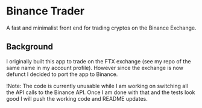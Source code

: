 # Binance Trader

A fast and minimalist front end for trading cryptos on the Binance Exchange.

## Background

I originally built this app to trade on the FTX exchange (see my repo of the same name in my account profile). However since the exchange is now defunct I decided to port the app to Binance.

!Note:  The code is currently unusable while I am working on switching all the API calls to the Binance API.  Once I am done with
that and the tests look good I will push the working code and README updates.


